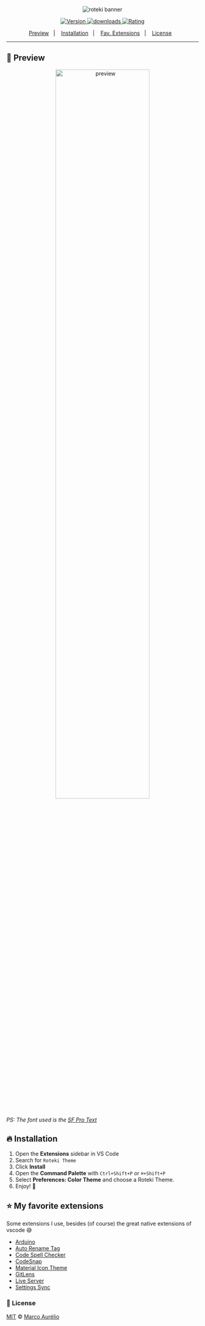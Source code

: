 <p align="center">
    <img alt="roteki banner" src="https://i.imgur.com/gvhoBjj.png">
</p>

<p align="center">
  <!-- version -->
  <a href="https://marketplace.visualstudio.com/items?itemName=omarcoaur3lio.roteki-theme" target="_blank">
    <img alt="Version" src="https://img.shields.io/visual-studio-marketplace/v/omarcoaur3lio.roteki-theme?maxAge=86400&style=for-the-badge&labelColor=090C0D&color=4BE1E6">
  </a>

  <!-- downloads -->
  <a href="https://marketplace.visualstudio.com/items?itemName=omarcoaur3lio.roteki-theme" target="_blank">
    <img alt="downloads" src="https://img.shields.io/visual-studio-marketplace/d/omarcoaur3lio.roteki-theme?maxAge=3600&style=for-the-badge&labelColor=090C0D&color=4BE1E6">
  </a>

  <!-- rating -->
  <a href="https://marketplace.visualstudio.com/items?itemName=omarcoaur3lio.roteki-theme" target="_blank">
    <img alt="Rating" src="https://img.shields.io/visual-studio-marketplace/stars/omarcoaur3lio.roteki-theme?maxAge=86400&style=for-the-badge&labelColor=090C0D&color=4BE1E6">
  </a>

  <p align="center">
    <a href="#gem-preview">Preview</a>&nbsp;&nbsp;&nbsp;|&nbsp;&nbsp;&nbsp;
    <a href="#fire-installation">Installation</a>&nbsp;&nbsp;&nbsp;|&nbsp;&nbsp;&nbsp;
    <a href="#star-my-favorite-extensions">Fav. Extensions</a>&nbsp;&nbsp;&nbsp;|&nbsp;&nbsp;&nbsp;
    <a href="#page_facing_up-license">License</a>&nbsp;&nbsp;&nbsp;
  </p>
</p>

---

## :gem: Preview
<p align="center">
  <img alt="preview" src="https://i.imgur.com/zGsLgJz.png" width="70%">
</p>

*PS: The font used is the [SF Pro Text](https://developer.apple.com/fonts/)*


## :fire: Installation
1. Open the **Extensions** sidebar in VS Code
2. Search for `Roteki Theme`
3. Click **Install**
4. Open the **Command Palette** with `Ctrl+Shift+P` or `⌘+Shift+P`
5. Select **Preferences: Color Theme** and choose a Roteki Theme.
6. Enjoy! 🎉 

## :star: My favorite extensions
Some extensions I use, besides (of course) the great native extensions of vscode :sweat_smile:
- [Arduino](https://marketplace.visualstudio.com/items?itemName=vsciot-vscode.vscode-arduino)
- [Auto Rename Tag](https://marketplace.visualstudio.com/items?itemName=formulahendry.auto-rename-tag)
- [Code Spell Checker](https://marketplace.visualstudio.com/items?itemName=streetsidesoftware.code-spell-checker)
- [CodeSnap](https://marketplace.visualstudio.com/items?itemName=adpyke.codesnap)
- [Material Icon Theme](https://marketplace.visualstudio.com/items?itemName=pkief.material-icon-theme)
- [GitLens](https://marketplace.visualstudio.com/items?itemName=eamodio.gitlens)
- [Live Server](https://marketplace.visualstudio.com/items?itemName=ritwickdey.liveserver)
- [Settings Sync](https://marketplace.visualstudio.com/items?itemName=shan.code-settings-sync)

### :page_facing_up: License

[MIT](LICENSE) © [Marco Aurélio](https://github.com/omarcoaur3lio)